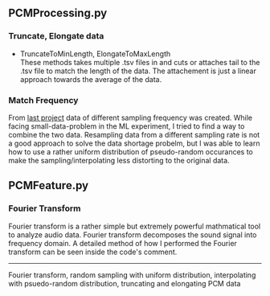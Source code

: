 ## PCMProcessing.py  
### Truncate, Elongate data
- TruncateToMinLength,  ElongateToMaxLength  
  These methods takes multiple .tsv files in and cuts or attaches tail to the .tsv file to match the length of the data. The attachement is just a linear approach towards the average of the data.
### Match Frequency
From [last project](https://github.com/Mins0o/PCMLabeler) data of different sampling frequency was created. While facing small-data-problem in the ML experiment, I tried to find a way to combine the two data. Resampling data from a different sampling rate is not a good approach to solve the data shortage probelm, but I was able to learn how to use a rather uniform distribution of pseudo-random occurances to make the sampling/interpolating less distorting to the original data.  

## PCMFeature.py
### Fourier Transform
Fourier transform is a rather simple but extremely powerful mathmatical tool to analyze audio data. Fourier transform decomposes the sound signal into frequency domain. A detailed method of how I performed the Fourier transform can be seen inside the code's comment.

___
Fourier transform, random sampling with uniform distribution, interpolating with psuedo-random distribution, truncating and elongating PCM data